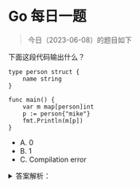 # Go 每日一题

> 今日（2023-06-08）的题目如下

下面这段代码输出什么？

```golang
type person struct {  
    name string
}

func main() {  
    var m map[person]int
    p := person{"mike"}
    fmt.Println(m[p])
}
```

- A. 0
- B. 1
- C. Compilation error

<details>
<summary>答案解析：</summary>
<div>

参考答案及解析：A。

m 是一个 map，值是 nil。从 nil map 中取值不会报错，而是返回相应的零值，这里值是 int 类型，因此返回 0。

</div>
</details>
